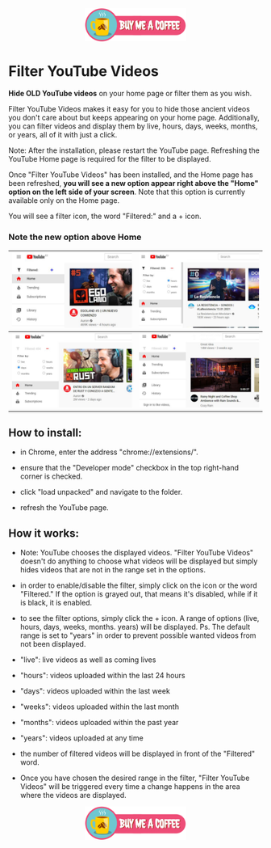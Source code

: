 <p align="center">  
  <a hre="https://www.paypal.com/donate/?business=jasonchocolatebrownie%40hotmail.com&item_name=Buy+me+a+coffee+%3A%29&currency_code=USD" target="_blank">
    <img src="https://github.com/clean-code-webdev/Filter-YouTube-Videos/blob/main/img/coffee.png" width="200" title="hover text"> 
  </a>
</p>



# Filter YouTube Videos

**Hide OLD YouTube videos** on your home page or filter them as you wish.

Filter YouTube Videos makes it easy for you to hide those ancient videos you don't care about but keeps appearing on your home page. Additionally, you can filter videos and display them by live, hours, days, weeks, months, or years, all of it with just a click.

Note: After the installation, please restart the YouTube page. Refreshing the YouTube Home page is required for the filter to be displayed.

Once "Filter YouTube Videos" has been installed, and the Home page has been refreshed, **you will see a new option appear right above the "Home" option on the left side of your screen**. Note that this option is currently available only on the Home page.

You will see a filter icon, the word "Filtered:" and a + icon.

### Note the new option above Home ###

| ![example image](https://github.com/clean-code-webdev/Filter-YouTube-Videos/blob/main/img/1.jpeg) | ![example image](https://github.com/clean-code-webdev/Filter-YouTube-Videos/blob/main/img/2.jpeg) |
|--|--|
| ![example image](https://github.com/clean-code-webdev/Filter-YouTube-Videos/blob/main/img/3.jpeg) | ![example image](https://github.com/clean-code-webdev/Filter-YouTube-Videos/blob/main/img/4.jpeg) |



## How to install:

 -  in Chrome, enter the address "chrome://extensions/".
    
-   ensure that the "Developer mode" checkbox in the top right-hand corner is checked.
    
-   click "load unpacked" and navigate to the folder.
    
-   refresh the YouTube page.

## How it works:

-   Note: YouTube chooses the displayed videos. "Filter YouTube Videos" doesn't do anything to choose what videos will be displayed but simply hides videos that are not in the range set in the options.
    
-   in order to enable/disable the filter, simply click on the icon or the word "Filtered." If the option is grayed out, that means it's disabled, while if it is black, it is enabled.
    
-   to see the filter options, simply click the + icon. A range of options (live, hours, days, weeks, months. years) will be displayed. Ps. The default range is set to "years" in order to prevent possible wanted videos from not been displayed.
    
-   "live": live videos as well as coming lives
    
-   "hours": videos uploaded within the last 24 hours
    
-   "days": videos uploaded within the last week
    
-   "weeks": videos uploaded within the last month
    
-   "months": videos uploaded within the past year
    
-   "years": videos uploaded at any time
    
-   the number of filtered videos will be displayed in front of the "Filtered" word.
    
-   Once you have chosen the desired range in the filter, "Filter YouTube Videos" will be triggered every time a change happens in the area where the videos are displayed.

<p align="center">  
  <a hre="https://www.paypal.com/donate/?business=jasonchocolatebrownie%40hotmail.com&item_name=Buy+me+a+coffee+%3A%29&currency_code=USD" target="_blank">
    <img src="https://github.com/clean-code-webdev/Filter-YouTube-Videos/blob/main/img/coffee.png" width="200" title="hover text"> 
  </a>
</p>
